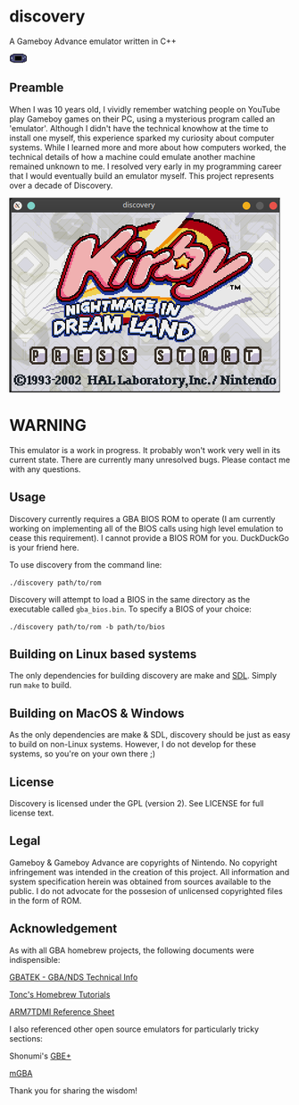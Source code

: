 # discovery 
A Gameboy Advance emulator written in C++

![discovery](assets/discovery.png)

## Preamble
When I was 10 years old, I vividly remember watching people on YouTube play Gameboy games on their PC, using a mysterious program called an 'emulator'. Although I didn't have the technical knowhow at the time to install one myself, this experience sparked my curiosity about computer systems. While I learned more and more about how computers worked, the technical details of how a machine could emulate another machine remained unknown to me. I resolved very early in my programming career that I would eventually build an emulator myself. This project represents over a decade of Discovery.

![kirby](assets/kirby_gameplay.png)

# WARNING
This emulator is a work in progress. It probably won't work very well in its current state. There are currently many unresolved bugs. Please contact me with any questions.

## Usage
Discovery currently requires a GBA BIOS ROM to operate (I am currently working on implementing all of the BIOS calls using high level emulation to cease this requirement). I cannot provide a BIOS ROM for you. DuckDuckGo is your friend here.

To use discovery from the command line:

`./discovery path/to/rom`

Discovery will attempt to load a BIOS in the same directory as the executable called `gba_bios.bin`. To specify a BIOS of your choice:

`./discovery path/to/rom -b path/to/bios`

## Building on Linux based systems
The only dependencies for building discovery are make and [SDL](https://www.libsdl.org). Simply run `make` to build.

## Building on MacOS & Windows
As the only dependencies are make & SDL, discovery should be just as easy to build on non-Linux systems. However, I do not develop for these systems, so you're on your own there ;)

## License
Discovery is licensed under the GPL (version 2). See LICENSE for full license text.

## Legal
Gameboy & Gameboy Advance are copyrights of Nintendo. No copyright infringement was intended in the creation of this project. All information and system specification herein was obtained from sources available to the public. I do not advocate for the possesion of unlicensed copyrighted files in the form of ROM.

## Acknowledgement
As with all GBA homebrew projects, the following documents were indispensible:

[GBATEK - GBA/NDS Technical Info](https://problemkaputt.de/gbatek.htm)

[Tonc's Homebrew Tutorials](https://www.coranac.com/tonc/text/toc.htm)

[ARM7TDMI Reference Sheet](https://www.dwedit.org/files/ARM7TDMI.pdf)

I also referenced other open source emulators for particularly tricky sections:

Shonumi's [GBE+](https://github.com/shonumi/gbe-plus/)

[mGBA](https://github.com/mgba-emu/mgba)

Thank you for sharing the wisdom!
